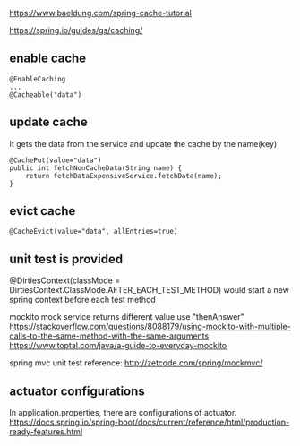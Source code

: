 https://www.baeldung.com/spring-cache-tutorial

https://spring.io/guides/gs/caching/

## enable cache
```angular2
@EnableCaching
...
@Cacheable("data")
```

## update cache
It gets the data from the service and update the cache by the name(key)
```angular2
@CachePut(value="data")
public int fetchNonCacheData(String name) {
    return fetchDataExpensiveService.fetchData(name);
}
```

## evict cache
```angular2
@CacheEvict(value="data", allEntries=true)
```

## unit test is provided
@DirtiesContext(classMode = DirtiesContext.ClassMode.AFTER_EACH_TEST_METHOD)
would start a new spring context before each test method

mockito mock service returns different value 
use "thenAnswer"  https://stackoverflow.com/questions/8088179/using-mockito-with-multiple-calls-to-the-same-method-with-the-same-arguments  
https://www.toptal.com/java/a-guide-to-everyday-mockito

spring mvc unit test reference: http://zetcode.com/spring/mockmvc/

## actuator configurations
In application.properties, there are configurations of actuator.
https://docs.spring.io/spring-boot/docs/current/reference/html/production-ready-features.html


